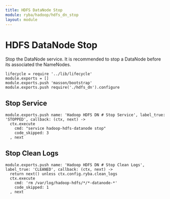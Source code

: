 ```yaml
---
title: HDFS DataNode Stop
module: ryba/hadoop/hdfs_dn_stop
layout: module
---
```


# HDFS DataNode Stop

Stop the DataNode service. It is recommended to stop a DataNode before its
associated the NameNodes.

    lifecycle = require '../lib/lifecycle'
    module.exports = []
    module.exports.push 'masson/bootstrap'
    module.exports.push require('./hdfs_dn').configure

## Stop Service

    module.exports.push name: 'Hadoop HDFS DN # Stop Service', label_true: 'STOPPED', callback: (ctx, next) ->
      ctx.execute
        cmd: "service hadoop-hdfs-datanode stop"
        code_skipped: 3
      , next

## Stop Clean Logs

    module.exports.push name: 'Hadoop HDFS DN # Stop Clean Logs', label_true: 'CLEANED', callback: (ctx, next) ->
      return next() unless ctx.config.ryba.clean_logs
      ctx.execute
        cmd: 'rm /var/log/hadoop-hdfs/*/*-datanode-*'
        code_skipped: 1
      , next